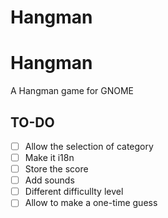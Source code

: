 # Hangman

# Hangman

A Hangman game for GNOME

## TO-DO

- [ ] Allow the selection of category
- [ ] Make it i18n
- [ ] Store the score
- [ ] Add sounds
- [ ] Different difficullty level
- [ ] Allow to make a one-time guess
